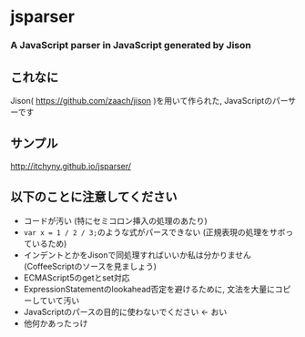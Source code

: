 # jsparser
### A JavaScript parser in JavaScript generated by Jison

## これなに
Jison( https://github.com/zaach/jison )を用いて作られた, JavaScriptのパーサーです

## サンプル
http://itchyny.github.io/jsparser/

## 以下のことに注意してください
- コードが汚い (特にセミコロン挿入の処理のあたり)
- `var x = 1 / 2 / 3;`のような式がパースできない (正規表現の処理をサボっているため)
- インデントとかをJisonで同処理すればいいか私は分かりません (CoffeeScriptのソースを見ましょう)
- ECMAScript5のgetとset対応
- ExpressionStatementのlookahead否定を避けるために, 文法を大量にコピーしていて汚い
- JavaScriptのパースの目的に使わないでください ← おい
- 他何かあったっけ

